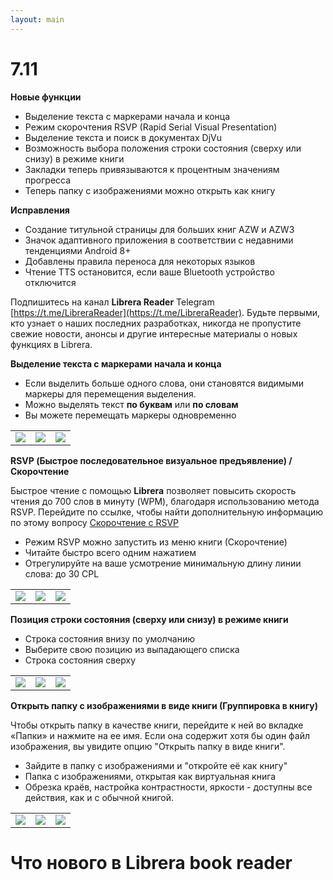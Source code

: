 ```yaml
---
layout: main
---
```


# 7.11

**Новые функции**

* Выделение текста с маркерами начала и конца
* Режим скорочтения RSVP (Rapid Serial Visual Presentation)
* Выделение текста и поиск в документах DjVu
* Возможность выбора положения строки состояния (сверху или снизу) в режиме книги
* Закладки теперь привязываются к процентным значениям прогресса
* Теперь папку с изображениями можно открыть как книгу

**Исправления**

* Создание титульной страницы для больших книг AZW и AZW3
* Значок адаптивного приложения в соответствии с недавними тенденциями Android 8+
* Добавлены правила переноса для некоторых языков
* Чтение TTS остановится, если ваше Bluetooth устройство отключится

Подпишитесь на канал **Librera Reader** Telegram [https://t.me/LibreraReader](https://t.me/LibreraReader). Будьте первыми, кто узнает о наших последних разработках, никогда не пропустите свежие новости, анонсы и другие интересные материалы о новых функциях в Librera.

**Выделение текста с маркерами начала и конца**

* Если выделить больше одного слова, они становятся видимыми маркеры для перемещения выделения.
* Можно выделять текст **по буквам** или **по словам**
* Вы можете перемещать маркеры одновременно

||||
|-|-|-|
|![](4.png)|![](5.png)|![](6.png)|

**RSVP (Быстрое последовательное визуальное предъявление) / Скорочтение**

Быстрое чтение с помощью **Librera** позволяет повысить скорость чтения до 700 слов в минуту (WPM), благодаря использованию метода RSVP.
Перейдите по ссылке, чтобы найти дополнительную информацию по этому вопросу [Скорочтение с RSVP](/wiki/manual/Rapid-Serial-Visual-Presentation/ru)

* Режим RSVP можно запустить из меню книги (Скорочтение)
* Читайте быстро всего одним нажатием
* Отрегулируйте на ваше усмотрение минимальную длину линии слова: до 30 CPL

||||
|-|-|-|
|![](/wiki/manual/Rapid-Serial-Visual-Presentation/1.png)|![](/wiki/manual/Rapid-Serial-Visual-Presentation/2.png)|![](/wiki/manual/Rapid-Serial-Visual-Presentation/3.png)|

**Позиция строки состояния (сверху или снизу) в режиме книги**

* Строка состояния внизу по умолчанию
* Выберите свою позицию из выпадающего списка
* Строка состояния сверху

||||
|-|-|-|
|![](1.png)|![](2.png)|![](3.png)|

**Открыть папку с изображениями в виде книги (Группировка в книгу)**

Чтобы открыть папку в качестве книги, перейдите к ней во вкладке «Папки» и нажмите на ее имя. Если она содержит хотя бы один файл изображения, вы увидите опцию "Открыть папку в виде книги".

* Зайдите в папку с изображениями и "откройте её как книгу"
* Папка с изображениями, открытая как виртуальная книга
* Обрезка краёв, настройка контрастности, яркости - доступны все действия, как и с обычной книгой.

||||
|-|-|-|
|![](/wiki/manual/Open-Folder-With-Images-As-A-Book/1.png)|![](/wiki/manual/Open-Folder-With-Images-As-A-Book/2.png)|![](/wiki/manual/Open-Folder-With-Images-As-A-Book/3.png)|

# Что нового в Librera book reader


